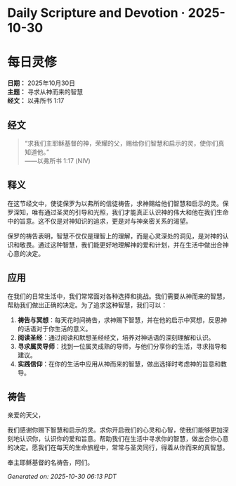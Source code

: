 # Daily Scripture and Devotion · 2025-10-30

# 每日灵修

**日期：** 2025年10月30日  
**主题：** 寻求从神而来的智慧  
**经文：** 以弗所书 1:17

## 经文

> “求我们主耶稣基督的神，荣耀的父，赐给你们智慧和启示的灵，使你们真知道他。”  
> ——以弗所书 1:17 (NIV)

## 释义

在这节经文中，使徒保罗为以弗所的信徒祷告，求神赐给他们智慧和启示的灵。保罗深知，唯有通过圣灵的引导和光照，我们才能真正认识神的伟大和他在我们生命中的旨意。这不仅是对神知识的追求，更是对与神亲密关系的渴望。

保罗的祷告表明，智慧不仅仅是理智上的理解，而是心灵深处的洞见，是对神的认识和敬畏。通过这种智慧，我们能更好地理解神的爱和计划，并在生活中做出合神心意的决定。

## 应用

在我们的日常生活中，我们常常面对各种选择和挑战。我们需要从神而来的智慧，帮助我们做出正确的决定。为了追求这种智慧，我们可以：

1. **祷告与冥想**：每天花时间祷告，求神赐下智慧，并在他的启示中冥想，反思神的话语对于你生活的意义。
2. **阅读圣经**：通过阅读和默想圣经经文，培养对神话语的深刻理解和认识。
3. **寻求属灵导师**：找到一位属灵成熟的导师，与他们分享你的生活，寻求指导和建议。
4. **实践信仰**：在你的生活中应用从神而来的智慧，做出选择时考虑神的旨意和教导。

## 祷告

亲爱的天父，

我们感谢你赐下智慧和启示的灵。求你开启我们的心灵和心智，使我们能够更加深刻地认识你，认识你的爱和旨意。帮助我们在生活中寻求你的智慧，做出合你心意的决定。愿我们在每天的生命旅程中，常常与圣灵同行，得着从你而来的真智慧。

奉主耶稣基督的名祷告，阿们。

_Generated on: 2025-10-30 06:13 PDT_
